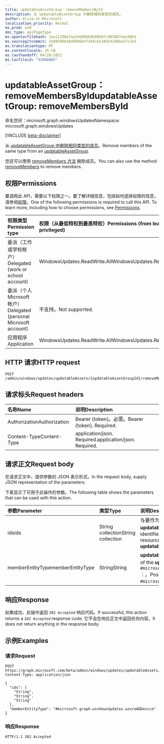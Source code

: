 ```yaml
---
title: updatableAssetGroup：removeMembersById
description: 从 updatableAssetGroup 中删除相同类型的成员。
author: Alice-at-Microsoft
localization_priority: Normal
ms.prod: w10
doc_type: apiPageType
ms.openlocfilehash: 1ea11298a7aa19d60b69b98b07c003887aae30b3
ms.sourcegitcommit: 1b09298649d5606b471b4cbe1055419bbe2fc7e5
ms.translationtype: MT
ms.contentlocale: zh-CN
ms.lasthandoff: 04/28/2021
ms.locfileid: "52068005"
---
```

# <a name="updatableassetgroup-removemembersbyid"></a><span data-ttu-id="cc90b-103">updatableAssetGroup：removeMembersById</span><span class="sxs-lookup"><span data-stu-id="cc90b-103">updatableAssetGroup: removeMembersById</span></span>
<span data-ttu-id="cc90b-104">命名空间：microsoft.graph.windowsUpdates</span><span class="sxs-lookup"><span data-stu-id="cc90b-104">Namespace: microsoft.graph.windowsUpdates</span></span>

[!INCLUDE [beta-disclaimer](../../includes/beta-disclaimer.md)]

<span data-ttu-id="cc90b-105">从 [updatableAssetGroup 中删除相同类型的成员](../resources/windowsupdates-updatableassetgroup.md)。</span><span class="sxs-lookup"><span data-stu-id="cc90b-105">Remove members of the same type from an [updatableAssetGroup](../resources/windowsupdates-updatableassetgroup.md).</span></span>

<span data-ttu-id="cc90b-106">您还可以使用 [removeMembers 方法](windowsupdates-updatableassetgroup-removemembers.md) 删除成员。</span><span class="sxs-lookup"><span data-stu-id="cc90b-106">You can also use the method [removeMembers](windowsupdates-updatableassetgroup-removemembers.md) to remove members.</span></span>

## <a name="permissions"></a><span data-ttu-id="cc90b-107">权限</span><span class="sxs-lookup"><span data-stu-id="cc90b-107">Permissions</span></span>
<span data-ttu-id="cc90b-p101">要调用此 API，需要以下权限之一。要了解详细信息，包括如何选择权限的信息，请参阅[权限](/graph/permissions-reference)。</span><span class="sxs-lookup"><span data-stu-id="cc90b-p101">One of the following permissions is required to call this API. To learn more, including how to choose permissions, see [Permissions](/graph/permissions-reference).</span></span>

|<span data-ttu-id="cc90b-110">权限类型</span><span class="sxs-lookup"><span data-stu-id="cc90b-110">Permission type</span></span>|<span data-ttu-id="cc90b-111">权限（从最低特权到最高特权）</span><span class="sxs-lookup"><span data-stu-id="cc90b-111">Permissions (from least to most privileged)</span></span>|
|:---|:---|
|<span data-ttu-id="cc90b-112">委派（工作或学校帐户）</span><span class="sxs-lookup"><span data-stu-id="cc90b-112">Delegated (work or school account)</span></span>|<span data-ttu-id="cc90b-113">WindowsUpdates.ReadWrite.All</span><span class="sxs-lookup"><span data-stu-id="cc90b-113">WindowsUpdates.ReadWrite.All</span></span>|
|<span data-ttu-id="cc90b-114">委派（个人 Microsoft 帐户）</span><span class="sxs-lookup"><span data-stu-id="cc90b-114">Delegated (personal Microsoft account)</span></span>|<span data-ttu-id="cc90b-115">不支持。</span><span class="sxs-lookup"><span data-stu-id="cc90b-115">Not supported.</span></span>|
|<span data-ttu-id="cc90b-116">应用程序</span><span class="sxs-lookup"><span data-stu-id="cc90b-116">Application</span></span>|<span data-ttu-id="cc90b-117">WindowsUpdates.ReadWrite.All</span><span class="sxs-lookup"><span data-stu-id="cc90b-117">WindowsUpdates.ReadWrite.All</span></span>|

## <a name="http-request"></a><span data-ttu-id="cc90b-118">HTTP 请求</span><span class="sxs-lookup"><span data-stu-id="cc90b-118">HTTP request</span></span>

<!-- {
  "blockType": "ignored"
}
-->
``` http
POST /admin/windows/updates/updatableAssets/{updatableAssetGroupId}/removeMembersById
```

## <a name="request-headers"></a><span data-ttu-id="cc90b-119">请求标头</span><span class="sxs-lookup"><span data-stu-id="cc90b-119">Request headers</span></span>
|<span data-ttu-id="cc90b-120">名称</span><span class="sxs-lookup"><span data-stu-id="cc90b-120">Name</span></span>|<span data-ttu-id="cc90b-121">说明</span><span class="sxs-lookup"><span data-stu-id="cc90b-121">Description</span></span>|
|:---|:---|
|<span data-ttu-id="cc90b-122">Authorization</span><span class="sxs-lookup"><span data-stu-id="cc90b-122">Authorization</span></span>|<span data-ttu-id="cc90b-p102">Bearer {token}。必需。</span><span class="sxs-lookup"><span data-stu-id="cc90b-p102">Bearer {token}. Required.</span></span>|
|<span data-ttu-id="cc90b-125">Content-Type</span><span class="sxs-lookup"><span data-stu-id="cc90b-125">Content-Type</span></span>|<span data-ttu-id="cc90b-p103">application/json. Required.</span><span class="sxs-lookup"><span data-stu-id="cc90b-p103">application/json. Required.</span></span>|

## <a name="request-body"></a><span data-ttu-id="cc90b-128">请求正文</span><span class="sxs-lookup"><span data-stu-id="cc90b-128">Request body</span></span>
<span data-ttu-id="cc90b-129">在请求正文中，提供参数的 JSON 表示形式。</span><span class="sxs-lookup"><span data-stu-id="cc90b-129">In the request body, supply JSON representation of the parameters.</span></span>

<span data-ttu-id="cc90b-130">下表显示了可用于此操作的参数。</span><span class="sxs-lookup"><span data-stu-id="cc90b-130">The following table shows the parameters that can be used with this action.</span></span>

|<span data-ttu-id="cc90b-131">参数</span><span class="sxs-lookup"><span data-stu-id="cc90b-131">Parameter</span></span>|<span data-ttu-id="cc90b-132">类型</span><span class="sxs-lookup"><span data-stu-id="cc90b-132">Type</span></span>|<span data-ttu-id="cc90b-133">说明</span><span class="sxs-lookup"><span data-stu-id="cc90b-133">Description</span></span>|
|:---|:---|:---|
|<span data-ttu-id="cc90b-134">ids</span><span class="sxs-lookup"><span data-stu-id="cc90b-134">ids</span></span>|<span data-ttu-id="cc90b-135">String collection</span><span class="sxs-lookup"><span data-stu-id="cc90b-135">String collection</span></span>|<span data-ttu-id="cc90b-136">与要作为 [updatableAssetGroup](../resources/windowsupdates-updatableasset.md) 成员删除的 **updatableAsset** 资源对应的标识符列表。</span><span class="sxs-lookup"><span data-stu-id="cc90b-136">List of identifiers corresponding to the [updatableAsset](../resources/windowsupdates-updatableasset.md) resources to remove as members of the **updatableAssetGroup**.</span></span>|
|<span data-ttu-id="cc90b-137">memberEntityType</span><span class="sxs-lookup"><span data-stu-id="cc90b-137">memberEntityType</span></span>|<span data-ttu-id="cc90b-138">String</span><span class="sxs-lookup"><span data-stu-id="cc90b-138">String</span></span>|<span data-ttu-id="cc90b-139">**updatableAsset 资源的完整** 类型。</span><span class="sxs-lookup"><span data-stu-id="cc90b-139">The full type of the **updatableAsset** resources.</span></span> <span data-ttu-id="cc90b-140">可能的值是 `#microsoft.graph.windowsUpdates.azureADDevice` ：。</span><span class="sxs-lookup"><span data-stu-id="cc90b-140">Possible values are: `#microsoft.graph.windowsUpdates.azureADDevice`.</span></span>|

## <a name="response"></a><span data-ttu-id="cc90b-141">响应</span><span class="sxs-lookup"><span data-stu-id="cc90b-141">Response</span></span>

<span data-ttu-id="cc90b-142">如果成功，此操作返回 `202 Accepted` 响应代码。</span><span class="sxs-lookup"><span data-stu-id="cc90b-142">If successful, this action returns a `202 Accepted` response code.</span></span> <span data-ttu-id="cc90b-143">它不会在响应正文中返回任何内容。</span><span class="sxs-lookup"><span data-stu-id="cc90b-143">It does not return anything in the response body.</span></span>

## <a name="examples"></a><span data-ttu-id="cc90b-144">示例</span><span class="sxs-lookup"><span data-stu-id="cc90b-144">Examples</span></span>

### <a name="request"></a><span data-ttu-id="cc90b-145">请求</span><span class="sxs-lookup"><span data-stu-id="cc90b-145">Request</span></span>
<!-- {
  "blockType": "request",
  "name": "updatableassetgroup_removemembersbyid"
}
-->
``` http
POST https://graph.microsoft.com/beta/admin/windows/updates/updatableAssets/{updatableAssetGroupId}/removeMembersById
Content-Type: application/json

{
  "ids": [
    "String",
    "String",
    "String"
  ],
  "memberEntityType": "#microsoft.graph.windowsUpdates.azureADDevice"
}
```

### <a name="response"></a><span data-ttu-id="cc90b-146">响应</span><span class="sxs-lookup"><span data-stu-id="cc90b-146">Response</span></span>

<!-- {
  "blockType": "response",
  "truncated": true
}
-->
``` http
HTTP/1.1 202 Accepted
```

